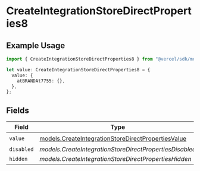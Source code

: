 # CreateIntegrationStoreDirectProperties8

## Example Usage

```typescript
import { CreateIntegrationStoreDirectProperties8 } from "@vercel/sdk/models/createintegrationstoredirectop.js";

let value: CreateIntegrationStoreDirectProperties8 = {
  value: {
    atBRANDAt7755: {},
  },
};
```

## Fields

| Field                                                                                                          | Type                                                                                                           | Required                                                                                                       | Description                                                                                                    |
| -------------------------------------------------------------------------------------------------------------- | -------------------------------------------------------------------------------------------------------------- | -------------------------------------------------------------------------------------------------------------- | -------------------------------------------------------------------------------------------------------------- |
| `value`                                                                                                        | [models.CreateIntegrationStoreDirectPropertiesValue](../models/createintegrationstoredirectpropertiesvalue.md) | :heavy_check_mark:                                                                                             | N/A                                                                                                            |
| `disabled`                                                                                                     | *models.CreateIntegrationStoreDirectPropertiesDisabled*                                                        | :heavy_minus_sign:                                                                                             | N/A                                                                                                            |
| `hidden`                                                                                                       | *models.CreateIntegrationStoreDirectPropertiesHidden*                                                          | :heavy_minus_sign:                                                                                             | N/A                                                                                                            |